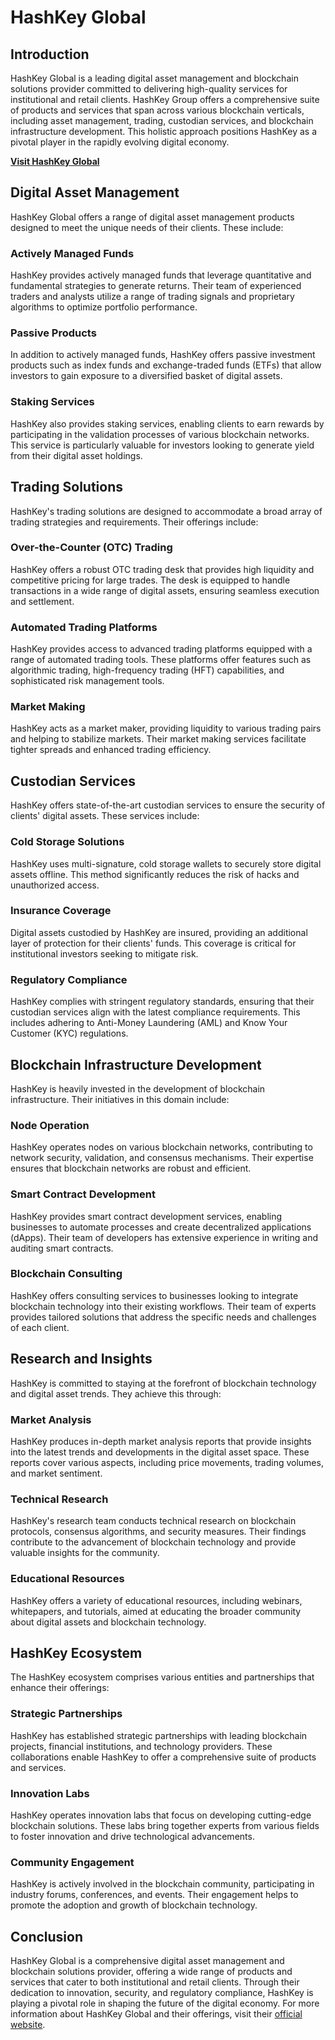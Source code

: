 # HashKey Global

## Introduction

HashKey Global is a leading digital asset management and blockchain solutions provider committed to delivering high-quality services for institutional and retail clients. HashKey Group offers a comprehensive suite of products and services that span across various blockchain verticals, including asset management, trading, custodian services, and blockchain infrastructure development. This holistic approach positions HashKey as a pivotal player in the rapidly evolving digital economy.

**[Visit HashKey Global](https://www.hashkey.com/)**

## Digital Asset Management

HashKey Global offers a range of digital asset management products designed to meet the unique needs of their clients. These include:

### Actively Managed Funds
HashKey provides actively managed funds that leverage quantitative and fundamental strategies to generate returns. Their team of experienced traders and analysts utilize a range of trading signals and proprietary algorithms to optimize portfolio performance.

### Passive Products
In addition to actively managed funds, HashKey offers passive investment products such as index funds and exchange-traded funds (ETFs) that allow investors to gain exposure to a diversified basket of digital assets.

### Staking Services
HashKey also provides staking services, enabling clients to earn rewards by participating in the validation processes of various blockchain networks. This service is particularly valuable for investors looking to generate yield from their digital asset holdings.

## Trading Solutions

HashKey's trading solutions are designed to accommodate a broad array of trading strategies and requirements. Their offerings include:

### Over-the-Counter (OTC) Trading
HashKey offers a robust OTC trading desk that provides high liquidity and competitive pricing for large trades. The desk is equipped to handle transactions in a wide range of digital assets, ensuring seamless execution and settlement.

### Automated Trading Platforms
HashKey provides access to advanced trading platforms equipped with a range of automated trading tools. These platforms offer features such as algorithmic trading, high-frequency trading (HFT) capabilities, and sophisticated risk management tools.

### Market Making
HashKey acts as a market maker, providing liquidity to various trading pairs and helping to stabilize markets. Their market making services facilitate tighter spreads and enhanced trading efficiency.

## Custodian Services

HashKey offers state-of-the-art custodian services to ensure the security of clients' digital assets. These services include:

### Cold Storage Solutions
HashKey uses multi-signature, cold storage wallets to securely store digital assets offline. This method significantly reduces the risk of hacks and unauthorized access.

### Insurance Coverage
Digital assets custodied by HashKey are insured, providing an additional layer of protection for their clients' funds. This coverage is critical for institutional investors seeking to mitigate risk.

### Regulatory Compliance
HashKey complies with stringent regulatory standards, ensuring that their custodian services align with the latest compliance requirements. This includes adhering to Anti-Money Laundering (AML) and Know Your Customer (KYC) regulations.

## Blockchain Infrastructure Development

HashKey is heavily invested in the development of blockchain infrastructure. Their initiatives in this domain include:

### Node Operation
HashKey operates nodes on various blockchain networks, contributing to network security, validation, and consensus mechanisms. Their expertise ensures that blockchain networks are robust and efficient.

### Smart Contract Development
HashKey provides smart contract development services, enabling businesses to automate processes and create decentralized applications (dApps). Their team of developers has extensive experience in writing and auditing smart contracts.

### Blockchain Consulting
HashKey offers consulting services to businesses looking to integrate blockchain technology into their existing workflows. Their team of experts provides tailored solutions that address the specific needs and challenges of each client.

## Research and Insights

HashKey is committed to staying at the forefront of blockchain technology and digital asset trends. They achieve this through:

### Market Analysis
HashKey produces in-depth market analysis reports that provide insights into the latest trends and developments in the digital asset space. These reports cover various aspects, including price movements, trading volumes, and market sentiment.

### Technical Research
HashKey's research team conducts technical research on blockchain protocols, consensus algorithms, and security measures. Their findings contribute to the advancement of blockchain technology and provide valuable insights for the community.

### Educational Resources
HashKey offers a variety of educational resources, including webinars, whitepapers, and tutorials, aimed at educating the broader community about digital assets and blockchain technology.

## HashKey Ecosystem

The HashKey ecosystem comprises various entities and partnerships that enhance their offerings:

### Strategic Partnerships
HashKey has established strategic partnerships with leading blockchain projects, financial institutions, and technology providers. These collaborations enable HashKey to offer a comprehensive suite of products and services.

### Innovation Labs
HashKey operates innovation labs that focus on developing cutting-edge blockchain solutions. These labs bring together experts from various fields to foster innovation and drive technological advancements.

### Community Engagement
HashKey is actively involved in the blockchain community, participating in industry forums, conferences, and events. Their engagement helps to promote the adoption and growth of blockchain technology.

## Conclusion

HashKey Global is a comprehensive digital asset management and blockchain solutions provider, offering a wide range of products and services that cater to both institutional and retail clients. Through their dedication to innovation, security, and regulatory compliance, HashKey is playing a pivotal role in shaping the future of the digital economy. For more information about HashKey Global and their offerings, visit their [official website](https://www.hashkey.com/).